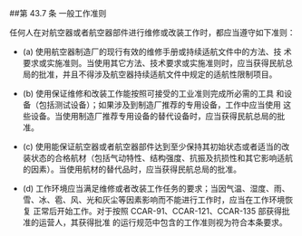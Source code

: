 ##第 43.7 条	一般工作准则 

任何人在对航空器或者航空器部件进行维修或改装工作时，都应当遵守如下准则：

- (a) 使用航空器制造厂的现行有效的维修手册或持续适航文件中的方法、技 术要求或实施准则。当使用其它方法、技术要求或实施准则时，应当获得民航总 局的批准，并且不得涉及航空器持续适航文件中规定的适航性限制项目。

- (b) 使用保证维修和改装工作能按照可接受的工业准则完成所必需的工具 和设备（包括测试设备）；如果涉及到制造厂推荐的专用设备，工作中应当使用 这些设备。当使用制造厂推荐专用设备的替代设备时，应当获得民航总局的批准。

- (c) 使用能保证航空器或者航空器部件达到至少保持其初始状态或者适当的改装状态的合格航材（包括气动特性、结构强度、抗振及抗损性和其它影响适航的因素）。当使用航材的替代品时，应当获得民航总局的批准。

- (d)  工作环境应当满足维修或者改装工作任务的要求；当因气温、湿度、雨、雪、冰、雹、风、光和灰尘等因素影响而不能进行工作时，应当在工作环境恢复 正常后开始工作。对于按照 CCAR-91、CCAR-121、CCAR-135 部获得批准的运营人，其获得批准 的运行规范中包含的工作准则视为符合本条要求。
